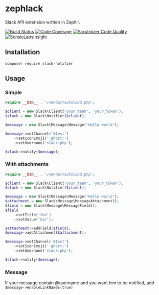 zephlack
========

Slack API extension written in Zephir.

[![Build Status](https://secure.travis-ci.org/polem/slack-notifier.png)](http://travis-ci.org/polem/slack-notifier)
[![Code Coverage](https://scrutinizer-ci.com/g/polem/slack-notifier/badges/coverage.png?s=1f705b3b215e91d3b81d5e8ed62ac9af46d4838c)](https://scrutinizer-ci.com/g/polem/slack-notifier/)
[![Scrutinizer Code Quality](https://scrutinizer-ci.com/g/polem/slack-notifier/badges/quality-score.png?s=dc06da770a1c36242e416fb6eca5ce307660e6f5)](https://scrutinizer-ci.com/g/polem/slack-notifier/)
[![SensioLabsInsight](https://insight.sensiolabs.com/projects/47bc675d-945a-4467-a3f2-d679b000e145/mini.png)](https://insight.sensiolabs.com/projects/47bc675d-945a-4467-a3f2-d679b000e145)


## Installation

`composer require slack-notifier`

## Usage

### Simple

```php
require __DIR__ . '/vendor/autoload.php';

$client = new Slack\Client('your_team', 'your_token');
$slack = new Slack\Notifier($client);

$message = new Slack\Message\Message('Hello world');

$message->setChannel('#test')
    ->setIconEmoji(':ghost:')
    ->setUsername('slack-php');

$slack->notify($message);
```

### With attachments

```php
require __DIR__ . '/vendor/autoload.php';

$client = new Slack\Client('your_team', 'your_token');
$slack = new Slack\Notifier($client);

$message = new Slack\Message\Message('Hello world');
$attachment = new Slack\Message\MessageAttachment();
$field = new Slack\Message\MessageField();
$field
    ->setTitle('foo')
    ->setValue('bar');

$attachment->addField($field);
$message->addAttachment($attachment);

$message->setChannel('#test')
    ->setIconEmoji(':ghost:')
    ->setUsername('slack-php');

$slack->notify($message);
```

### Message

If your message contain @username and you want him to be notified, add `$message->enableLinkNames(true)`
